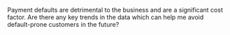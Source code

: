 Payment defaults are detrimental to the business and are a significant cost factor. 
Are there any key trends in the data which can help me avoid default-prone customers in the future?

